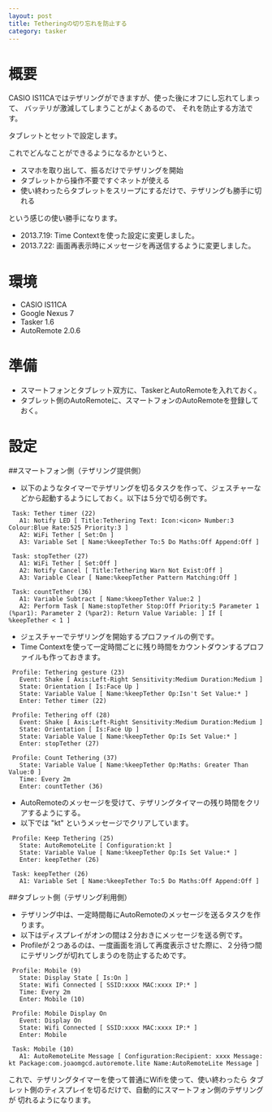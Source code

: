 ```yaml
---
layout: post
title: Tetheringの切り忘れを防止する
category: tasker
---
```


概要
====
CASIO IS11CAではテザリングができますが、使った後にオフにし忘れてしまって、
バッテリが激減してしまうことがよくあるので、
それを防止する方法です。

タブレットとセットで設定します。

これでどんなことができるようになるかというと、

* スマホを取り出して、振るだけでテザリングを開始
* タブレットから操作不要ですぐネットが使える
* 使い終わったらタブレットをスリープにするだけで、テザリングも勝手に切れる

という感じの使い勝手になります。

* 2013.7.19: Time Contextを使った設定に変更しました。
* 2013.7.22: 画面再表示時にメッセージを再送信するように変更しました。

環境
====

* CASIO IS11CA
* Google Nexus 7
* Tasker 1.6
* AutoRemote 2.0.6

準備
====

* スマートフォンとタブレット双方に、TaskerとAutoRemoteを入れておく。
* タブレット側のAutoRemoteに、スマートフォンのAutoRemoteを登録しておく。

設定
====
##スマートフォン側（テザリング提供側）

* 以下のようなタイマーでテザリングを切るタスクを作って、ジェスチャーなどから起動するようにしておく。以下は５分で切る例です。

```
 Task: Tether timer (22)
   A1: Notify LED [ Title:Tethering Text: Icon:<icon> Number:3 Colour:Blue Rate:525 Priority:3 ] 
   A2: WiFi Tether [ Set:On ] 
   A3: Variable Set [ Name:%keepTether To:5 Do Maths:Off Append:Off ]

 Task: stopTether (27)
   A1: WiFi Tether [ Set:Off ] 
   A2: Notify Cancel [ Title:Tethering Warn Not Exist:Off ] 
   A3: Variable Clear [ Name:%keepTether Pattern Matching:Off ]

 Task: countTether (36)
   A1: Variable Subtract [ Name:%keepTether Value:2 ] 
   A2: Perform Task [ Name:stopTether Stop:Off Priority:5 Parameter 1 (%par1): Parameter 2 (%par2): Return Value Variable: ] If [ %keepTether < 1 ]
```

* ジェスチャーでテザリングを開始するプロファイルの例です。
 * Time Contextを使って一定時間ごとに残り時間をカウントダウンするプロファイルも作っておきます。

```
 Profile: Tethering gesture (23)
   Event: Shake [ Axis:Left-Right Sensitivity:Medium Duration:Medium ]
   State: Orientation [ Is:Face Up ]
   State: Variable Value [ Name:%keepTether Op:Isn't Set Value:* ]
   Enter: Tether timer (22)

 Profile: Tethering off (28)
   Event: Shake [ Axis:Left-Right Sensitivity:Medium Duration:Medium ]
   State: Orientation [ Is:Face Up ]
   State: Variable Value [ Name:%keepTether Op:Is Set Value:* ]
   Enter: stopTether (27)

 Profile: Count Tethering (37)
   State: Variable Value [ Name:%keepTether Op:Maths: Greater Than Value:0 ]
   Time: Every 2m
   Enter: countTether (36)
```

* AutoRemoteのメッセージを受けて、テザリングタイマーの残り時間をクリアするようにする。
 * 以下では "kt" というメッセージでクリアしています。

```
 Profile: Keep Tethering (25)
   State: AutoRemoteLite [ Configuration:kt ]
   State: Variable Value [ Name:%keepTether Op:Is Set Value:* ]
   Enter: keepTether (26)

 Task: keepTether (26)
   A1: Variable Set [ Name:%keepTether To:5 Do Maths:Off Append:Off ]
```

##タブレット側（テザリング利用側）

* テザリング中は、一定時間毎にAutoRemoteのメッセージを送るタスクを作ります。
 * 以下はディスプレイがオンの間は２分おきにメッセージを送る例です。
 * Profileが２つあるのは、一度画面を消して再度表示させた際に、２分待つ間にテザリングが切れてしまうのを防止するためです。

```
 Profile: Mobile (9)
   State: Display State [ Is:On ]
   State: Wifi Connected [ SSID:xxxx MAC:xxxx IP:* ]
   Time: Every 2m
   Enter: Mobile (10)

 Profile: Mobile Display On
   Event: Display On
   State: Wifi Connected [ SSID:xxxx MAC:xxxx IP:* ]
   Enter: Mobile

 Task: Mobile (10)
   A1: AutoRemoteLite Message [ Configuration:Recipient: xxxx Message: kt Package:com.joaomgcd.autoremote.lite Name:AutoRemoteLite Message ]
```

これで、テザリングタイマーを使って普通にWifiを使って、使い終わったら
タブレット側のティスプレイを切るだけで、自動的にスマートフォン側のテザリングが
切れるようになります。
